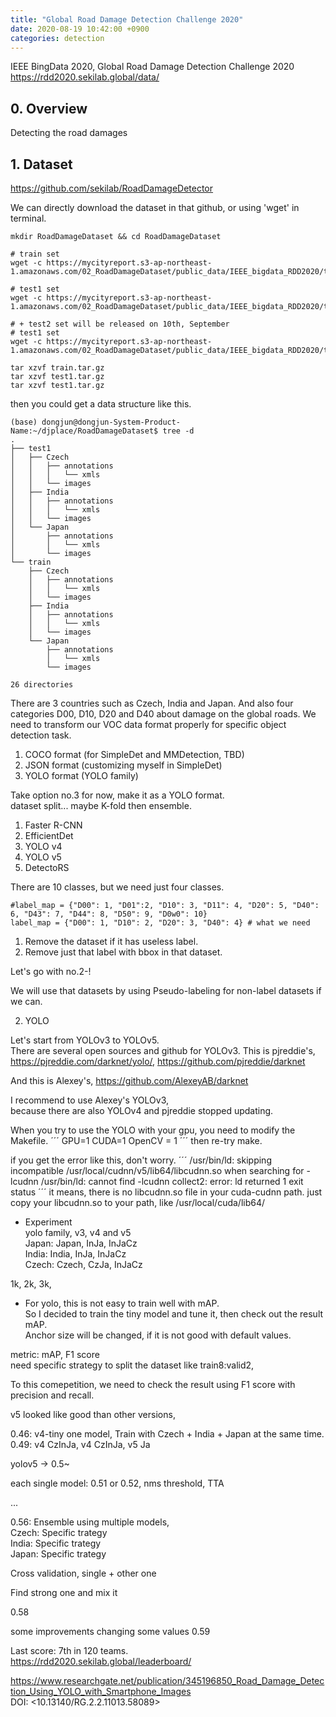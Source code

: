 ```yaml
---
title: "Global Road Damage Detection Challenge 2020"
date: 2020-08-19 10:42:00 +0900
categories: detection
---
```


IEEE BingData 2020, Global Road Damage Detection Challenge 2020    
<https://rdd2020.sekilab.global/data/>

## 0. Overview
Detecting the road damages    

## 1. Dataset
<https://github.com/sekilab/RoadDamageDetector>

We can directly download the dataset in that github, or using 'wget' in terminal.
```
mkdir RoadDamageDataset && cd RoadDamageDataset

# train set
wget -c https://mycityreport.s3-ap-northeast-1.amazonaws.com/02_RoadDamageDataset/public_data/IEEE_bigdata_RDD2020/train.tar.gz

# test1 set
wget -c https://mycityreport.s3-ap-northeast-1.amazonaws.com/02_RoadDamageDataset/public_data/IEEE_bigdata_RDD2020/test1.tar.gz

# + test2 set will be released on 10th, September
# test1 set
wget -c https://mycityreport.s3-ap-northeast-1.amazonaws.com/02_RoadDamageDataset/public_data/IEEE_bigdata_RDD2020/test2.tar.gz

tar xzvf train.tar.gz
tar xzvf test1.tar.gz
tar xzvf test1.tar.gz
```

then you could get a data structure like this.
```
(base) dongjun@dongjun-System-Product-Name:~/djplace/RoadDamageDataset$ tree -d
.
├── test1
│   ├── Czech
│   │   ├── annotations
│   │   │   └── xmls
│   │   └── images
│   ├── India
│   │   ├── annotations
│   │   │   └── xmls
│   │   └── images
│   └── Japan
│       ├── annotations
│       │   └── xmls
│       └── images
└── train
    ├── Czech
    │   ├── annotations
    │   │   └── xmls
    │   └── images
    ├── India
    │   ├── annotations
    │   │   └── xmls
    │   └── images
    └── Japan
        ├── annotations
        │   └── xmls
        └── images

26 directories

```

There are 3 countries such as Czech, India and Japan. And also four categories D00, D10, D20 and D40 about damage on the global roads.
We need to transform our VOC data format properly for specific object detection task.    
1. COCO format (for SimpleDet and MMDetection, TBD)    
2. JSON format (customizing myself in SimpleDet)    
3. YOLO format (YOLO family)    

Take option no.3 for now, make it as a YOLO format.    
dataset split... maybe K-fold then ensemble.    

1. Faster R-CNN    
2. EfficientDet    
3. YOLO v4    
4. YOLO v5    
5. DetectoRS       


There are 10 classes, but we need just four classes.    
```
#label_map = {"D00": 1, "D01":2, "D10": 3, "D11": 4, "D20": 5, "D40": 6, "D43": 7, "D44": 8, "D50": 9, "D0w0": 10}
label_map = {"D00": 1, "D10": 2, "D20": 3, "D40": 4} # what we need
```

1. Remove the dataset if it has useless label.    
2. Remove just that label with bbox in that dataset.    

Let's go with no.2-!    

We will use that datasets by using Pseudo-labeling for non-label datasets if we can.    



2. YOLO

Let's start from YOLOv3 to YOLOv5.    
There are several open sources and github for YOLOv3.
This is pjreddie's,
<https://pjreddie.com/darknet/yolo/>, <https://github.com/pjreddie/darknet>    

And this is Alexey's,
<https://github.com/AlexeyAB/darknet>    

I recommend to use Alexey's YOLOv3,    
because there are also YOLOv4 and pjreddie stopped updating.    

When you try to use the YOLO with your gpu, you need to modify the Makefile.
´´´
GPU=1
CUDA=1
OpenCV = 1
´´´
then re-try make.

if you get the error like this, don't worry.
´´´
/usr/bin/ld: skipping incompatible /usr/local/cudnn/v5/lib64/libcudnn.so when searching for -lcudnn
/usr/bin/ld: cannot find -lcudnn
collect2: error: ld returned 1 exit status
´´´
it means, there is no libcudnn.so file in your cuda-cudnn path.
just copy your libcudnn.so to your path, like /usr/local/cuda/lib64/    

- Experiment    
yolo family, v3, v4 and v5    
Japan: Japan, InJa, InJaCz    
India: India, InJa, InJaCz    
Czech: Czech, CzJa, InJaCz    

1k, 2k, 3k,

- For yolo, this is not easy to train well with mAP.    
So I decided to train the tiny model and tune it, then check out the result mAP.    
Anchor size will be changed, if it is not good with default values.    

metric: mAP, F1 score    
need specific strategy to split the dataset like train8:valid2,

To this comepetition, we need to check the result using F1 score with precision and recall.    

v5 looked like good than other versions,    

0.46: v4-tiny one model, Train with Czech + India + Japan at the same time.    
0.49: v4 CzInJa, v4 CzInJa, v5 Ja

yolov5 -> 0.5~

each single model: 0.51 or 0.52, nms threshold, TTA

...

0.56: Ensemble using multiple models,    
Czech: Specific trategy    
India: Specific trategy    
Japan: Specific trategy   

Cross validation,
single + other one

Find strong one and mix it

0.58

some improvements changing some values 0.59

Last score: 7th in 120 teams.    
<https://rdd2020.sekilab.global/leaderboard/>

<https://www.researchgate.net/publication/345196850_Road_Damage_Detection_Using_YOLO_with_Smartphone_Images>    
DOI: <10.13140/RG.2.2.11013.58089>

